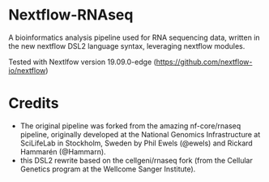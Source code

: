 # Nextflow-RNAseq

A bioinformatics analysis pipeline used for RNA sequencing data, written in the new nextflow DSL2 language syntax, leveraging nextflow modules.  
     
Tested with Nextlfow version 19.09.0-edge (https://github.com/nextflow-io/nextflow)

# Credits
- The original pipeline was forked from the amazing nf-core/rnaseq pipeline, originally developed at the National Genomics Infrastructure at SciLifeLab in Stockholm, Sweden by Phil Ewels (@ewels) and Rickard Hammarén (@Hammarn).
- this DSL2 rewrite based on the cellgeni/rnaseq fork (from the Cellular Genetics program at the Wellcome Sanger Institute).